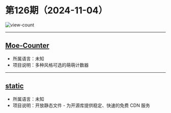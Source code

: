 # 第126期（2024-11-04）

![view-count](https://count.getloli.com/@xiaoxuan6-weekly-20241104)

---
## [Moe-Counter](https://github.com/journey-ad/Moe-Counter)
- 所属语言：未知
- 项目说明：多种风格可选的萌萌计数器
---
## [static](github.com/staticfile/static)
- 所属语言：未知
- 项目说明：开放静态文件 - 为开源库提供稳定、快速的免费 CDN 服务
